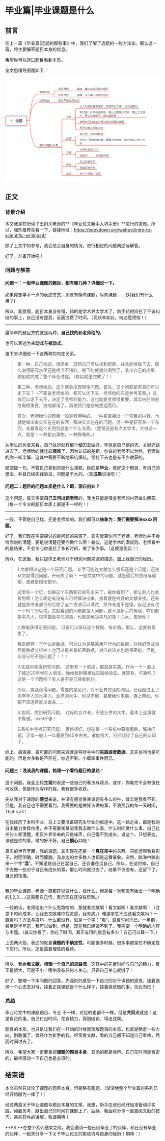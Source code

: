 





# 毕业篇|毕业课题是什么

## 前言

在上一篇《毕业篇|选题的那些事》中，我们了解了选题的一些方法论。那么这一篇，将主要解答题目本身的信息。

希望你可以透过题目看到本质。

全文思维导图图如下：

![毕业篇-毕业课题是什么-思维导图](assets/毕业篇-毕业课题是什么-思维导图.PNG)





## 正文

### 背景介绍

本文我是在研读了王树义老师的**《毕业论文新手入坑手册》**进行的提炼。所以，强烈推荐先看一下，链接地址：<https://bookdown.org/wshuyi/intro-to-scientific-writings4/>

除了上文中的参考，我会结合自身的情况，进行相应的问题阐述与解答。

好了，准备开始吧！



### 问题与解答

#### 问题一：一般毕业课题的题目，都有哪几种？详细说一下。

如果你想学术一点的表述方式，那就有横向课题，纵向课题…….(对我们有什么用？)

所以，我觉得，题目本身没有错，错的是学术界太学术了，新手花时间在了不该纠结的事上，自己没有提高，反而浪费了时间。（现状本如此，何必惹烦恼！）

---

最简单的题目方式就是两种，**自己找的和老师给的**。

也可以表述为**主动式与被动式**。

接下来详细说一下这两种的内在关系。

> 第一种，自己找的。很简单，既然自己可以找到题目，并且能够做下去，那么说明研究水平还是相当不错的。剩下的就是时间到了，拿出自己的成果，貌似就完成了整个毕业过程。（其实就是完成了！）

> 第二种，老师给的。这个就会出现很多问题。首先，这个问题是否真的可以走下去？（不要说老师给的，都可以走下去，老师给的只是参考答案。）具体可以走下去不，决定了老师的能力。这也就是老师很重要，其实内在的是方向很重要，方向都错了，再使劲只是错的更远而已。
>
> 其次，老师给你的题目一般是有两种的。一种是直接出一个项目的内容，也就是做出来实实在在的东西，解决实实在在的问题。另一种是研究某一个东西，去看看这个东西到底是个什么东西。（感觉还是有点太学术，大白话一点，就是：一种是出事物，一种靠嘴吹。）

从学生的角度来看，自己找的就有那个**动力**去做好，毕竟是自己挖的坑，关键还跳进去了。老师给的就比较**艰难**了，因为认知的差距，你说的老师不以为然，老师说的你一知半解，这其中需要不断地采坑填坑，坚持下去也是有不少收获的。

顺便提一句，不管自己拿到的是什么课题，目的是**毕业**，做好这个题目，有自己的想法，并且已经实践验证，问题是不大的。（拿**成果**说话吧！）





#### 问题二：题目的问题本质是什么？即，源自何处？

这个问题，其实需要**自己去问出题老师**的，我也只能是借鉴老师的内容做出解答。（每一个专业的题目本质上都是不一样的！）

---

一般，不管是自己找，还是老师给的。我们都可以**抽象为：我们需要解决xxxx问题。**

好了，我们现在需要探讨的是问题的来源了，其实就算你问了老师，老师也并不会给你说的清楚，要是说清楚还要你做什么啊！貌似，这是学术的潜规则。老师看中的是结果，不会关心你是花了多长时间，做了多少事。（这就是现实！）

所以，在这里，我只提供王老师对于研究问题来源的描述，加上我自己的经历。

>1.文献得出这是一个研究问题。
>新手可能连文献怎么搜都还是个问题，还说从文献得到问题。开玩笑了啊！
>一般文献中的问题，就是最后的总结与展望，或者是结论部分。
>
>这里有一个坑，如果这个东西都已经写出来了，被你看到了，那么别人也会看到啊！怎么确定有没有人已经解决出来，接着就是继续的文献查找。还有就是原作者都已经给你了这个方法可以试试，原作者是不是傻，自己没有试一下吗？所以说，文献看到的问题都是大问题，这不是新手的等级，咋们都是平凡人，只需要做平凡的事，也就是解决平凡的事！心大，害惨你！
>
>
>
>2.数据获得研究问题。
>只要可以保证这个数据，有价值。那么，这就有意思了。
>
>我来解释一下什么是数据，可以认为是某某用户行为的数据，对标的专业当然是数据分析啦！也可以是某某机密数据，对应的论文也是保密的。但是，毕业已经不是问题了！！！
>
>
>
>3.实践中获得研究问题。
>这里有一个前提，那就是实践。作为一个一直上了接近20年学的人而言，你给我到哪里找实践经验去。就算有，可靠吗？这是一个问题吗？有人是不是已经看到的。
>
>所以，实践获得问题。需要的是见识，对于业界的深刻洞见。已经超过上了多年学人的水平力。业界的大牛，你见不到，甚至给你电脑，连上网线，你都不知道百度出谁来……
>
>
>
>4.协同，找到研究问题。
>对标的合作者，不是业界的大牛，基本上这事就不靠谱。level不够！
>
>
>
>5.系统中寻找研究问题。
>思路很好，想在某一个系统中获得思路，解决问题。正常一般人一年需要到45岁左右。难度很大，已经超过了自己的认知了。

综上，最直接，最可能的问题来源就是导师手中的**实践或者数据**。其实协同也是可能的，但是大多数是不存在，你遇不到。小概率事件而已。







#### 问题三：浅谈我的课题，梳理一个看待题目的思路！

这个问题，我会比较**主观**的表述一些自己的看法与观点。或许，你看完不会有很任何收获，但是作为写作的我，我有很多收获。

先从我对于课题的**感觉**来说，并没有感觉某某课题有多么的牛，其实是我看不到。但是，我自己也不需要看到。我需要的是做好该做的事，不浪费我的每一天时间，That's all！

在我经历了本科毕业，马上又要准备研究生毕业的旅途中。这一路走来，都是我的自主能力发挥作用，并不需要某某驱使我去做什么事，什么时间做什么事，自己比任何人都清楚，相反外界带来的只是噪声，自己得不到成长。说这个，只想表达，课题是你的事，做的好不好，自己**摸心口**吧！

真实的世界里面，我的课题，其实现在还是一个**悬在空中**的东西。只能远观看看影子，时而明确，时而朦胧。我身边的大多数人也都是这番景象。突然，脑海中蹦出来一个字“**混**”。不知道是自己在混自己，还会谁在混自己。所以，在这时候，自己不去做一些对于自己有成长的事，那么时间就过去了。结果不仅没有，还留下了，自己的悔恨。

----

我的毕业课题，老师一直都在说做什么，做什么，但是每一次都没有给出一个明确的1,2,3…..(这需要自己悟，表示现在还没有悟到。)

一般的话，老师给出个什么思路啥的，那就看文献啊！看文献啊！看文献啊！（注意下时间成本，让我去文献堆中找灵感，我有病。）难道学生不应该看文献吗？一直看吗？方法与技巧，什么都没有，就是一个字：“看”。浪费时间而已。一年前，甚至是半年前，我可以做到，但是，现在我已经做不到了。我需要一个明确的内容与主题。（其实你看了，你花了时间，真正有用的信息有多少？自己可以算一下。）

上面两大段，表述的就是**课题的不确定性**。可能很多时候，很多事都是在不确定性下前行。所以，还是需要理性的看待。

---

所以，我会**看文献，梳理一个自己的思路流**。这其中的花费时间与自己的精力，反正是很大，可是不小！哪怕没有任何人关心，只要自己关心就够了！

好了，整理一下本问题的回答。先深刻的感受一下自己的对于课题的感觉，接着选择一个心态去对待，接着正视课题是个什么样子，接着做该做的事。仅此而已！











### 总结

毕业论文中的课题题目，专业 不一样，对应的也都不一样。但是**共同点**就是：这是自己的事。自己付出时间，花费精力，得到结论，得出成果。

题目的本质，也只是让我们在一开始的时候就理解题目的本意。也就是确定一些方向，别跑偏了。曾经作为新手的我，经常看文献，看的自己都不知道自己看啥，然而时间过去了。

所以，希望大家一定要重视**课题的题目本身**，其他的都是噪声。自己花时间是肯定的，最终感动一下自己也是必须的。









## 结束语

本文虽然只谈论了课题的题目本身，但是略有跑题。（渐渐地整个毕业篇的系列已经开始融为一体了！）

经过两篇关于毕业选题与题目本身的文章。我想，新手应该已经开始准备动手实践，动脑思考，献出自己的时间在课题上了。后续，我会将分享一些查阅文献的技巧，某些软件的讲解。敬请期待！



**PS:**在整个系列结束之前，我会邀请一些已经毕业了的伙伴，和还没有毕业的伙伴，一起来分享一下关于毕业论文的那些坑与自身的经历！期待：）




































































































































































































